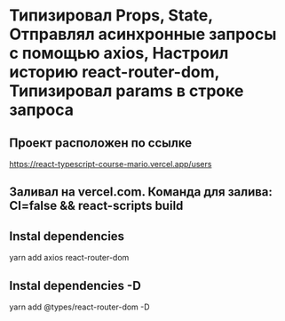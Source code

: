# Типизировал Props, State, Отправлял асинхронные запросы с помощью axios, Настроил историю react-router-dom, Типизировал params в строке запроса

## Проект расположен по ссылке

https://react-typescript-course-mario.vercel.app/users

## Заливал на vercel.com. Команда для залива: CI=false && react-scripts build

## Instal dependencies

yarn add axios react-router-dom

## Instal dependencies -D

yarn add  @types/react-router-dom -D
